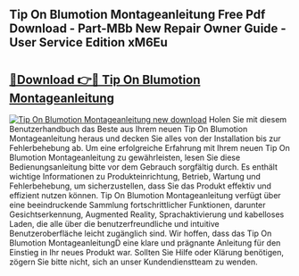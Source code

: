 ## Tip On Blumotion Montageanleitung Free Pdf Download - Part-MBb New Repair Owner Guide - User Service Edition xM6Eu

# <h2><a href="http://df6xyq.blite.top/?on=Tip+On+Blumotion+Montageanleitung">🔗Download 👉🔴 Tip On Blumotion Montageanleitung</a></h2>

[![Tip On Blumotion Montageanleitung new download](https://i.imgur.com/lujVjoI.png)](http://df6xyq.blite.top/?on=Tip+On+Blumotion+Montageanleitung)
Holen Sie mit diesem Benutzerhandbuch das Beste aus Ihrem neuen Tip On Blumotion Montageanleitung heraus und decken Sie alles von der Installation bis zur Fehlerbehebung ab. Um eine erfolgreiche Erfahrung mit Ihrem neuen Tip On Blumotion Montageanleitung zu gewährleisten, lesen Sie diese Bedienungsanleitung bitte vor dem Gebrauch sorgfältig durch. Es enthält wichtige Informationen zu Produkteinrichtung, Betrieb, Wartung und Fehlerbehebung, um sicherzustellen, dass Sie das Produkt effektiv und effizient nutzen können. Tip On Blumotion Montageanleitung verfügt über eine beeindruckende Sammlung fortschrittlicher Funktionen, darunter Gesichtserkennung, Augmented Reality, Sprachaktivierung und kabelloses Laden, die alle über die benutzerfreundliche und intuitive Benutzeroberfläche leicht zugänglich sind. Wir hoffen, dass das Tip On Blumotion MontageanleitungD eine klare und prägnante Anleitung für den Einstieg in Ihr neues Produkt war. Sollten Sie Hilfe oder Klärung benötigen, zögern Sie bitte nicht, sich an unser Kundendienstteam zu wenden.
